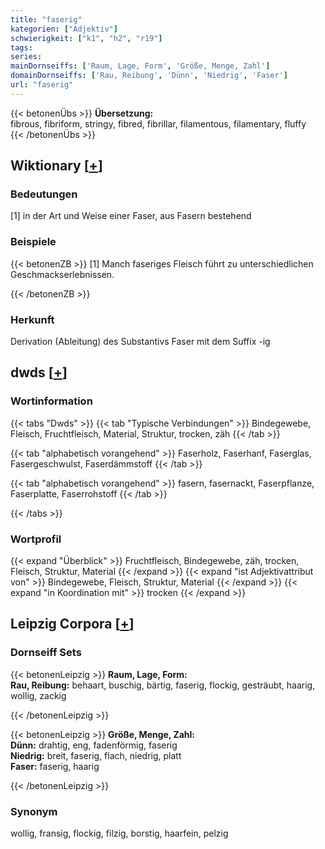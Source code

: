 ```yaml
---
title: "faserig"
kategorien: ["Adjektiv"]
schwierigkeit: ["k1", "h2", "r19"]
tags:
series:
mainDornseiffs: ['Raum, Lage, Form', 'Größe, Menge, Zahl']
domainDornseiffs: ['Rau, Reibung', 'Dünn', 'Niedrig', 'Faser']
url: "faserig"
---
```


{{< betonenÜbs >}}
**Übersetzung:**  
fibrous, fibriform, stringy, fibred, fibrillar, filamentous, filamentary, fluffy  
{{< /betonenÜbs >}}

## Wiktionary [[+](https://de.wiktionary.org/wiki/faserig)]

### Bedeutungen
[1] in der Art und Weise einer Faser, aus Fasern bestehend  

### Beispiele
{{< betonenZB >}}
[1] Manch faseriges Fleisch führt zu unterschiedlichen Geschmackserlebnissen.  

{{< /betonenZB >}}
### Herkunft
Derivation (Ableitung) des Substantivs Faser mit dem Suffix -ig  



## dwds [[+](https://www.dwds.de/wb/faserig)]

### Wortinformation
{{< tabs "Dwds" >}}
{{< tab "Typische Verbindungen" >}}
Bindegewebe, Fleisch, Fruchtfleisch, Material, Struktur, trocken, zäh
{{< /tab >}}

{{< tab "alphabetisch vorangehend" >}}
Faserholz, Faserhanf, Faserglas, Fasergeschwulst, Faserdämmstoff
{{< /tab >}}

{{< tab "alphabetisch vorangehend" >}}
fasern, fasernackt, Faserpflanze, Faserplatte, Faserrohstoff
{{< /tab >}}

{{< /tabs >}}

### Wortprofil
{{< expand "Überblick" >}} Fruchtfleisch, Bindegewebe, zäh, trocken, Fleisch, Struktur, Material {{< /expand >}}
{{< expand "ist Adjektivattribut von" >}} Bindegewebe, Fleisch, Struktur, Material {{< /expand >}}
{{< expand "in Koordination mit" >}} trocken {{< /expand >}}

## Leipzig Corpora [[+](https://corpora.uni-leipzig.de/en/res?word=faserig&corpusId=deu_newscrawl-public_2018)]

### Dornseiff Sets
{{< betonenLeipzig >}}
**Raum, Lage, Form:**  
**Rau, Reibung:** behaart, buschig, bärtig, faserig, flockig, gesträubt, haarig, wollig, zackig  

{{< /betonenLeipzig >}}


{{< betonenLeipzig >}}
**Größe, Menge, Zahl:**  
**Dünn:** drahtig, eng, fadenförmig, faserig  
**Niedrig:** breit, faserig, flach, niedrig, platt  
**Faser:** faserig, haarig  

{{< /betonenLeipzig >}}

### Synonym
wollig, fransig, flockig, filzig, borstig, haarfein, pelzig

